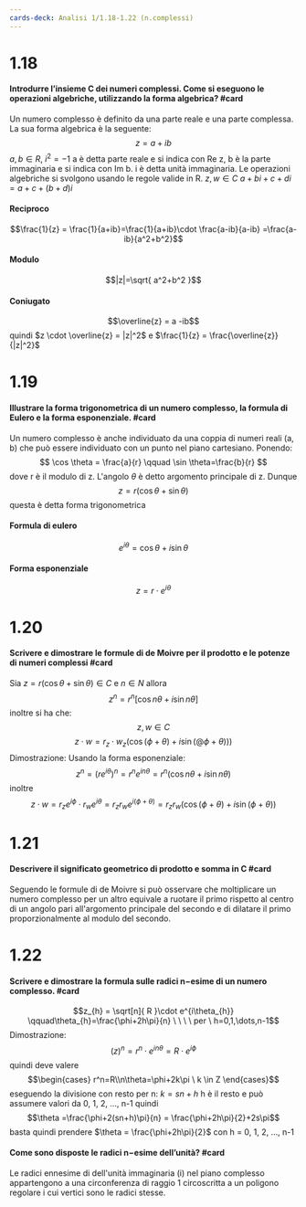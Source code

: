 ```yaml
---
cards-deck: Analisi 1/1.18-1.22 (n.complessi)
---
```



# 1.18


#### Introdurre l’insieme C dei numeri complessi. Come si eseguono le operazioni algebriche, utilizzando la forma algebrica? #card
Un numero complesso è definito da una parte reale e una parte complessa.
La sua forma algebrica è la seguente:
$$ z = a+ib $$
$a, b \in R, \ i^2=-1$
a è detta parte reale e si indica con Re z, b è la parte immaginaria e si indica con Im b.
i è detta unità immaginaria.
Le operazioni algebriche si svolgono usando le regole valide in R.
$z, w \in C$
$a+bi + c + di = a+c + (b+d)i$
#### Reciproco
$$\frac{1}{z} = \frac{1}{a+ib}=\frac{1}{a+ib}\cdot \frac{a-ib}{a-ib} =\frac{a-ib}{a^2+b^2}$$
#### Modulo
$$|z|=\sqrt{ a^2+b^2 }$$
#### Coniugato
$$\overline{z} = a -ib$$
quindi $z \cdot \overline{z} = |z|^2$
e $\frac{1}{z} = \frac{\overline{z}}{|z|^2}$


# 1.19


#### Illustrare la forma trigonometrica di un numero complesso, la formula di Eulero e la forma esponenziale. #card 
Un numero complesso è anche individuato da una coppia di numeri reali (a, b) che può essere individuato con un punto nel piano cartesiano.
Ponendo:
$$
\cos \theta = \frac{a}{r} \qquad \sin \theta=\frac{b}{r}
$$
dove r è il modulo di z.
L'angolo $\theta$ è detto argomento principale di z.
Dunque $$z = r(\cos\theta+\sin\theta )$$
questa è detta forma trigonometrica
#### Formula di eulero
$$e^{i\theta} = \cos\theta+i\sin\theta$$
#### Forma esponenziale
$$z = r\cdot e^{i\theta}$$


# 1.20


#### Scrivere e dimostrare le formule di de Moivre per il prodotto e le potenze di numeri complessi #card
Sia $z = r(\cos\theta+\sin\theta) \in C$ e $n \in N$  allora
$$z^n = r^n[\cos n\theta+i\sin n\theta]$$
inoltre si ha che:
$$z, w \in C$$
$$z\cdot w=r_{z}\cdot w_{z}(\cos(\phi + \theta) + i \sin(@\phi + \theta)))$$
Dimostrazione:
Usando la forma esponenziale:
$$z^n = (re^{i\theta})^n=r^ne^{in\theta}= r^n(\cos n\theta + i\sin n\theta)$$
inoltre
$$z\cdot w=r_{z}e^{i\phi}\cdot r_{w}e^{i\theta} = r_{z}r_{w}e^{i(\phi+\theta)}=r_{z}r_{w}(\cos (\phi+\theta)+i\sin (\phi+\theta))$$

# 1.21


#### Descrivere il significato geometrico di prodotto e somma in C #card
Seguendo le formule di de Moivre si può osservare che moltiplicare un numero complesso per un altro equivale a ruotare il primo rispetto al centro di un angolo pari all'argomento principale del secondo e di dilatare il primo proporzionalmente al modulo del secondo.


# 1.22


#### Scrivere e dimostrare la formula sulle radici n−esime di un numero complesso. #card
$$z_{h} = \sqrt[n]{ R }\cdot e^{i\theta_{h}} \qquad\theta_{h}=\frac{\phi+2h\pi}{n} \ \ \ \ per \ h=0,1,\dots,n-1$$
Dimostrazione:
$$(z)^n=r^n\cdot e^{in\theta}=R \cdot e^{i\phi}$$
quindi deve valere
$$\begin{cases}
r^n=R\\n\theta=\phi+2k\pi \ k \in Z
\end{cases}$$
eseguendo la divisione con resto per n:
$k = sn + h$     h è il resto e può assumere valori da 0, 1, 2, ..., n-1
quindi
$$\theta =\frac{\phi+2(sn+h)\pi}{n} = \frac{\phi+2h\pi}{2}+2s\pi$$
basta quindi prendere $\theta = \frac{\phi+2h\pi}{2}$ con h = 0, 1, 2, ..., n-1


#### Come sono disposte le radici n−esime dell’unità? #card
Le radici ennesime di dell'unità immaginaria (i) nel piano complesso appartengono a una circonferenza di raggio 1 circoscritta a un poligono regolare i cui vertici sono le radici stesse.


